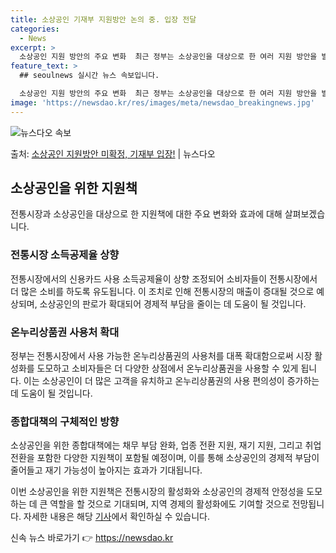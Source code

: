 ```yaml
---
title: 소상공인 기재부 지원방안 논의 중. 입장 전달
categories:
  - News
excerpt: >
  소상공인 지원 방안의 주요 변화  최근 정부는 소상공인을 대상으로 한 여러 지원 방안을 발표했다. 이 지원 …
feature_text: >
  ## seoulnews 실시간 뉴스 속보입니다.

  소상공인 지원 방안의 주요 변화  최근 정부는 소상공인을 대상으로 한 여러 지원 방안을 발표했다. 이 지원 …
image: 'https://newsdao.kr/res/images/meta/newsdao_breakingnews.jpg'
---
```


![뉴스다오 속보](https://newsdao.kr/res/images/meta/newsdao_breakingnews.jpg)

<p>출처: <a href="https://newsdao.kr/4379" rel="dofollow">소상공인 지원방안 미확정, 기재부 입장!</a> | 뉴스다오</p>

<h2 data-ke-size="size26">소상공인을 위한 지원책</h2>
전통시장과 소상공인을 대상으로 한 지원책에 대한 주요 변화와 효과에 대해 살펴보겠습니다.

<h3>전통시장 소득공제율 상향</h3>
전통시장에서의 신용카드 사용 소득공제율이 상향 조정되어 소비자들이 전통시장에서 더 많은 소비를 하도록 유도됩니다. 이 조치로 인해 전통시장의 매출이 증대될 것으로 예상되며, 소상공인의 판로가 확대되어 경제적 부담을 줄이는 데 도움이 될 것입니다.

<h3>온누리상품권 사용처 확대</h3>
정부는 전통시장에서 사용 가능한 온누리상품권의 사용처를 대폭 확대함으로써 시장 활성화를 도모하고 소비자들은 더 다양한 상점에서 온누리상품권을 사용할 수 있게 됩니다. 이는 소상공인이 더 많은 고객을 유치하고 온누리상품권의 사용 편의성이 증가하는 데 도움이 될 것입니다.

<h3>종합대책의 구체적인 방향</h3>
소상공인을 위한 종합대책에는 채무 부담 완화, 업종 전환 지원, 재기 지원, 그리고 취업 전환을 포함한 다양한 지원책이 포함될 예정이며, 이를 통해 소상공인의 경제적 부담이 줄어들고 재기 가능성이 높아지는 효과가 기대됩니다. 

이번 소상공인을 위한 지원책은 전통시장의 활성화와 소상공인의 경제적 안정성을 도모하는 데 큰 역할을 할 것으로 기대되며, 지역 경제의 활성화에도 기여할 것으로 전망됩니다. 자세한 내용은 해당 <a href="https://newsdao.kr/4379">기사</a>에서 확인하실 수 있습니다. 

신속 뉴스 바로가기 👉 <a href="https://newsdao.kr" rel="dofollow">https://newsdao.kr</a>


